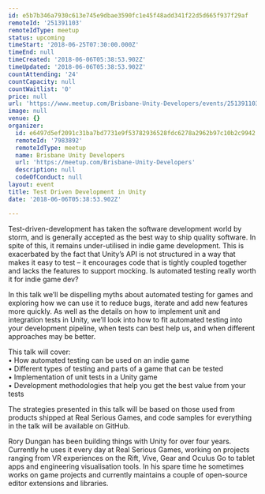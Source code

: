 ```yaml
---
id: e5b7b346a7930c613e745e9dbae3590fc1e45f48add341f22d5d665f937f29af
remoteId: '251391103'
remoteIdType: meetup
status: upcoming
timeStart: '2018-06-25T07:30:00.000Z'
timeEnd: null
timeCreated: '2018-06-06T05:38:53.902Z'
timeUpdated: '2018-06-06T05:38:53.902Z'
countAttending: '24'
countCapacity: null
countWaitlist: '0'
price: null
url: 'https://www.meetup.com/Brisbane-Unity-Developers/events/251391103/'
image: null
venue: {}
organizer:
  id: e6497d5ef2091c31ba7bd7731e9f53782936528fdc6278a2962b97c10b2c9942
  remoteId: '7983892'
  remoteIdType: meetup
  name: Brisbane Unity Developers
  url: 'https://meetup.com/Brisbane-Unity-Developers'
  description: null
  codeOfConduct: null
layout: event
title: Test Driven Development in Unity
date: '2018-06-06T05:38:53.902Z'

---
```

<p>Test-driven-development has taken the software development world by storm, and is generally accepted as the best way to ship quality software. In spite of this, it remains under-utilised in indie game development. This is exacerbated by the fact that Unity’s API is not structured in a way that makes it easy to test – it encourages code that is tightly coupled together and lacks the features to support mocking. Is automated testing really worth it for indie game dev?</p> <p>In this talk we’ll be dispelling myths about automated testing for games and exploring how we can use it to reduce bugs, iterate and add new features more quickly. As well as the details on how to implement unit and integration tests in Unity, we’ll look into how to fit automated testing into your development pipeline, when tests can best help us, and when different approaches may be better.</p> <p>This talk will cover:<br/>• How automated testing can be used on an indie game<br/>• Different types of testing and parts of a game that can be tested<br/>• Implementation of unit tests in a Unity game<br/>• Development methodologies that help you get the best value from your tests</p> <p>The strategies presented in this talk will be based on those used from products shipped at Real Serious Games, and code samples for everything in the talk will be available on GitHub.</p> <p>Rory Dungan has been building things with Unity for over four years. Currently he uses it every day at Real Serious Games, working on projects ranging from VR experiences on the Rift, Vive, Gear and Oculus Go to tablet apps and engineering visualisation tools. In his spare time he sometimes works on game projects and currently maintains a couple of open-source editor extensions and libraries.</p>
